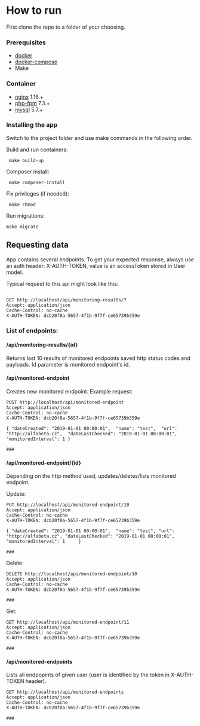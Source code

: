 # How to run

First clone the repo to a folder of your choosing.

### Prerequisites
* [docker](https://www.docker.com/)
* [docker-compose](https://docs.docker.com/compose/)
* Make

### Container
 - [nginx](https://hub.docker.com/_/nginx/) 1.16.+
 - [php-fpm](https://hub.docker.com/_/php/) 7.3.+
- [mysql](https://hub.docker.com/_/mysql/) 5.7.+

### Installing the app

Switch to the project folder and use make commands in the following order. 


Build and run containers:
```
 make build-up
```

Composer install:
```
 make composer-install 
```

Fix privileges (if needed):
```
 make chmod 
```

Run migrations:
```
make migrate
```


## Requesting data

App contains several endpoints. 
To get your expected response, always use an auth header: X-AUTH-TOKEN, value is an accessToken stored in User model.

Typical request to this api might look like this:

```

GET http://localhost/api/monitoring-results/7
Accept: application/json
Cache-Control: no-cache
X-AUTH-TOKEN: dcb20f8a-5657-4f1b-9f7f-ce65739b359e

```


### List of endpoints:

#### /api/monitoring-results/{id}

Returns last 10 results of monitored endpoints saved http status codes and payloads. Id parameter is monitored endpoint's id. 


#### /api/monitored-endpoint 

Creates new monitored endpoint. Example request:

```
POST http://localhost/api/monitored-endpoint
Accept: application/json
Cache-Control: no-cache
X-AUTH-TOKEN: dcb20f8a-5657-4f1b-9f7f-ce65739b359e

{ "dateCreated": "2019-01-01 00:00:01",  "name": "test",  "url": "http://alfabeta.cz",  "dateLastChecked": "2019-01-01 00:00:01", "monitoredInterval": 1 }

###

```

#### /api/monitored-endpoint/{id}

Depending on the http method used, updates/deletes/lists monitored endpoint.

Update:
```
PUT http://localhost/api/monitored-endpoint/10
Accept: application/json
Cache-Control: no-cache
X-AUTH-TOKEN: dcb20f8a-5657-4f1b-9f7f-ce65739b359e

{ "dateCreated": "2019-01-01 00:00:01",  "name": "test", "url": "http://alfabeta.cz", "dateLastChecked": "2019-01-01 00:00:01", "monitoredInterval": 1     }

###
```

Delete:

 ```
DELETE http://localhost/api/monitored-endpoint/10
Accept: application/json
Cache-Control: no-cache
X-AUTH-TOKEN: dcb20f8a-5657-4f1b-9f7f-ce65739b359e

###
```

Get:

```
GET http://localhost/api/monitored-endpoint/11
Accept: application/json
Cache-Control: no-cache
X-AUTH-TOKEN: dcb20f8a-5657-4f1b-9f7f-ce65739b359e

###
```

#### /api/monitored-endpoints

Lists all endpopints of given user (user is identified by the token in X-AUTH-TOKEN header).

```
GET http://localhost/api/monitored-endpoints
Accept: application/json
Cache-Control: no-cache
X-AUTH-TOKEN: dcb20f8a-5657-4f1b-9f7f-ce65739b359e

###
```
